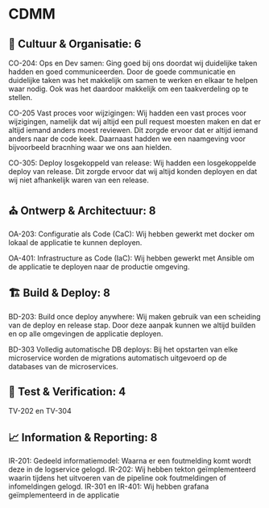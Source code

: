 ﻿# CDMM

## 🧑 Cultuur & Organisatie: 6

CO-204: Ops en Dev samen: Ging goed bij ons doordat wij duidelijke taken hadden en goed communiceerden.
Door de goede communicatie en duidelijke taken was het makkelijk om samen te werken en elkaar te helpen waar nodig. Ook was
het daardoor makkelijk om een taakverdeling op te stellen.

CO-205 Vast proces voor wijzigingen: Wij hadden een vast proces voor wijzigingen, namelijk dat wij altijd een pull request
moesten maken en dat er altijd iemand anders moest reviewen. Dit zorgde ervoor dat er altijd iemand anders naar de code keek.
Daarnaast hadden we een naamgeving voor bijvoorbeeld bracnhing waar we ons aan hielden.

CO-305: Deploy losgekoppeld van release: Wij hadden een losgekoppelde deploy van release. Dit zorgde ervoor dat wij altijd
konden deployen en dat wij niet afhankelijk waren van een release.

## ⛪ Ontwerp & Architectuur: 8

OA-203: Configuratie als Code (CaC): Wij hebben gewerkt met docker om lokaal de applicatie te kunnen deployen.

OA-401: Infrastructure as Code (IaC): Wij hebben gewerkt met Ansible om de applicatie te deployen naar de productie omgeving.

## 🏗️ Build & Deploy: 8

BD-203: Build once deploy anywhere: Wij maken gebruik van een scheiding van de deploy en release stap. Door deze aanpak
kunnen we altijd builden en op alle omgevingen de applicatie deployen.

BD-303 Volledig automatische DB deploys: Bij het opstarten van elke microservice worden de migrations automatisch uitgevoerd
op de databases van de microservices.



## 🧪 Test & Verification: 4

TV-202 en TV-304


## 📈 Information & Reporting: 8

IR-201: Gedeeld informatiemodel: Waarna er een foutmelding komt wordt deze in de logservice gelogd.
IR-202: Wij hebben tekton geïmplementeerd waarin tijdens het uitvoeren van de pipeline ook foutmeldingen of infomeldingen gelogd.
IR-301 en IR-401: Wij hebben grafana geïmplementeerd in de applicatie 
